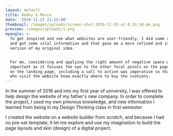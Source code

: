 ```yaml
---
layout: default
title: Bobby & Marco
date: '2019-11-25 21:15:00'
thumbnail: /images/uploads/screen-shot-2019-11-25-at-8.19.50-pm.png
preview: /images/uploads/1.png
myangle: >-
  To get inspired and see what websites are user-friendly, I did some research
  and got some vital information and that gave me a more refined and improved
  version of my original idea.


  For me, considering and applying the right amount of negative space was
  important as it focuses the eye to the other focal points on the page. Also,
  on the landing page, including a call to action was imperative so that people
  who visit the website know exactly where to buy the cushions.
---
```

In the summer of 2018 and into my first year of university, I was offered to help design the website of my father's new company. In order to complete the project, I used my own previous knowledge, and new information I learned from being in my Design Thinking class in first semester.

I created the website on a website builder from scratch, and because I had no pre-set template, it let me explore and use my imagination to build the page layouts and skin (design) of a digital project.
